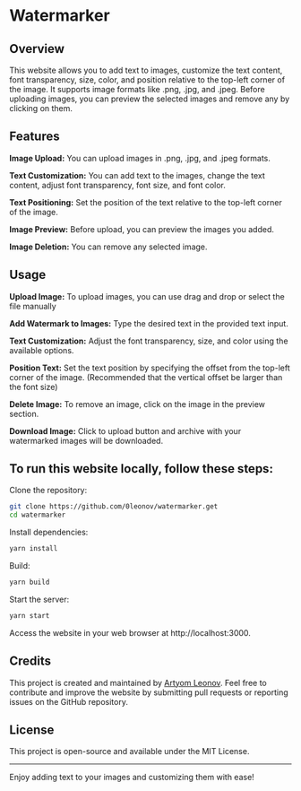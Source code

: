 # Watermarker

## Overview

This website allows you to add text to images, customize the text content, font transparency, size, color, and position relative to the top-left corner of the image.
It supports image formats like .png, .jpg, and .jpeg.
Before uploading images, you can preview the selected images and remove any by clicking on them.

## Features

**Image Upload:**
You can upload images in .png, .jpg, and .jpeg formats.

**Text Customization:**
You can add text to the images, change the text content, adjust font transparency, font size, and font color.

**Text Positioning:**
Set the position of the text relative to the top-left corner of the image.

**Image Preview:**
Before upload, you can preview the images you added.

**Image Deletion:**
You can remove any selected image.

## Usage

**Upload Image:**
To upload images, you can use drag and drop or select the file manually

**Add Watermark to Images:**
Type the desired text in the provided text input.

**Text Customization:**
Adjust the font transparency, size, and color using the available options.

**Position Text:**
Set the text position by specifying the offset from the top-left corner of the image.
(Recommended that the vertical offset be larger than the font size)

**Delete Image:**
To remove an image, click on the image in the preview section.

**Download Image:**
Click to upload button and archive with your watermarked images will be downloaded.

## To run this website locally, follow these steps:

Clone the repository:

```bash
git clone https://github.com/0leonov/watermarker.get
cd watermarker
```

Install dependencies:

```bash
yarn install
```

Build:

```bash
yarn build
```

Start the server:

```bash
yarn start
```

Access the website in your web browser at http://localhost:3000.

## Credits

This project is created and maintained by [Artyom Leonov](https://github.com/0leonov/). Feel free to contribute and improve the website by submitting pull requests or reporting issues on the GitHub repository.

## License

This project is open-source and available under the MIT License.

---

Enjoy adding text to your images and customizing them with ease!
